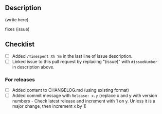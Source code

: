 
## Description 

(write here)

fixes (issue)

## Checklist

- [ ] Added ```/Timespent Xh Ym``` in the last line of issue description.
- [ ] Linked issue to this pull request by replacing "(issue)" with ```#issueNumber``` in description above.

### For releases

- [ ] Added content to CHANGELOG.md (using existing format)
- [ ] Added commit message with ```Release: x.y``` (replace x and y with version numbers - Check latest release and increment with 1 on y. Unless it is a major change, then increment x by 1)
